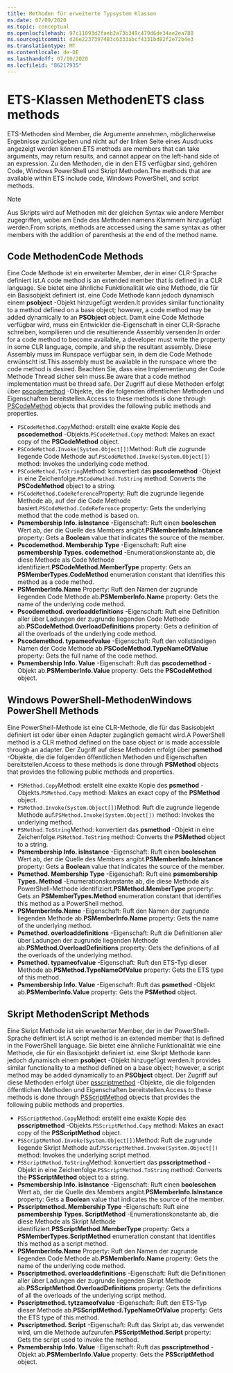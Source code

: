 ```yaml
---
title: Methoden für erweiterte Typsystem Klassen
ms.date: 07/09/2020
ms.topic: conceptual
ms.openlocfilehash: 97c11093d2faeb2a73b349c479d6de34ae2ea788
ms.sourcegitcommit: d26e2237397483c6333abcf4331bd82f2e72b4e3
ms.translationtype: MT
ms.contentlocale: de-DE
ms.lasthandoff: 07/10/2020
ms.locfileid: "86217935"
---
```

# <a name="ets-class-methods"></a><span data-ttu-id="663da-102">ETS-Klassen Methoden</span><span class="sxs-lookup"><span data-stu-id="663da-102">ETS class methods</span></span>

<span data-ttu-id="663da-103">ETS-Methoden sind Member, die Argumente annehmen, möglicherweise Ergebnisse zurückgeben und nicht auf der linken Seite eines Ausdrucks angezeigt werden können.</span><span class="sxs-lookup"><span data-stu-id="663da-103">ETS methods are members that can take arguments, may return results, and cannot appear on the left-hand side of an expression.</span></span> <span data-ttu-id="663da-104">Zu den Methoden, die in den ETS verfügbar sind, gehören Code, Windows PowerShell und Skript Methoden.</span><span class="sxs-lookup"><span data-stu-id="663da-104">The methods that are available within ETS include code, Windows PowerShell, and script methods.</span></span>

> [!NOTE]
> <span data-ttu-id="663da-105">Aus Skripts wird auf Methoden mit der gleichen Syntax wie andere Member zugegriffen, wobei am Ende des Methoden namens Klammern hinzugefügt werden.</span><span class="sxs-lookup"><span data-stu-id="663da-105">From scripts, methods are accessed using the same syntax as other members with the addition of parenthesis at the end of the method name.</span></span>

## <a name="code-methods"></a><span data-ttu-id="663da-106">Code Methoden</span><span class="sxs-lookup"><span data-stu-id="663da-106">Code Methods</span></span>

<span data-ttu-id="663da-107">Eine Code Methode ist ein erweiterter Member, der in einer CLR-Sprache definiert ist.</span><span class="sxs-lookup"><span data-stu-id="663da-107">A code method is an extended member that is defined in a CLR language.</span></span> <span data-ttu-id="663da-108">Sie bietet eine ähnliche Funktionalität wie eine Methode, die für ein Basisobjekt definiert ist. eine Code Methode kann jedoch dynamisch einem **psobject** -Objekt hinzugefügt werden.</span><span class="sxs-lookup"><span data-stu-id="663da-108">It provides similar functionality to a method defined on a base object; however, a code method may be added dynamically to an **PSObject** object.</span></span> <span data-ttu-id="663da-109">Damit eine Code Methode verfügbar wird, muss ein Entwickler die-Eigenschaft in einer CLR-Sprache schreiben, kompilieren und die resultierende Assembly versenden.</span><span class="sxs-lookup"><span data-stu-id="663da-109">In order for a code method to become available, a developer must write the property in some CLR language, compile, and ship the resultant assembly.</span></span> <span data-ttu-id="663da-110">Diese Assembly muss im Runspace verfügbar sein, in dem die Code Methode erwünscht ist.</span><span class="sxs-lookup"><span data-stu-id="663da-110">This assembly must be available in the runspace where the code method is desired.</span></span> <span data-ttu-id="663da-111">Beachten Sie, dass eine Implementierung der Code Methode Thread sicher sein muss.</span><span class="sxs-lookup"><span data-stu-id="663da-111">Be aware that a code method implementation must be thread safe.</span></span> <span data-ttu-id="663da-112">Der Zugriff auf diese Methoden erfolgt über [pscodemethod](/dotnet/api/system.management.automation.pscodemethod) -Objekte, die die folgenden öffentlichen Methoden und Eigenschaften bereitstellen.</span><span class="sxs-lookup"><span data-stu-id="663da-112">Access to these methods is done through [PSCodeMethod](/dotnet/api/system.management.automation.pscodemethod) objects that provides the following public methods and properties.</span></span>

- <span data-ttu-id="663da-113">`PSCodeMethod.Copy`Method: erstellt eine exakte Kopie des **pscodemethod** -Objekts.</span><span class="sxs-lookup"><span data-stu-id="663da-113">`PSCodeMethod.Copy` method: Makes an exact copy of the **PSCodeMethod** object.</span></span>
- <span data-ttu-id="663da-114">`PSCodeMethod.Invoke(System.Object[])`Method: Ruft die zugrunde liegende Code Methode auf.</span><span class="sxs-lookup"><span data-stu-id="663da-114">`PSCodeMethod.Invoke(System.Object[])` method: Invokes the underlying code method.</span></span>
- <span data-ttu-id="663da-115">`PSCodeMethod.ToString`Method: konvertiert das **pscodemethod** -Objekt in eine Zeichenfolge.</span><span class="sxs-lookup"><span data-stu-id="663da-115">`PSCodeMethod.ToString` method: Converts the **PSCodeMethod** object to a string.</span></span>
- <span data-ttu-id="663da-116">`PSCodeMethod.CodeReference`Property: Ruft die zugrunde liegende Methode ab, auf der die Code Methode basiert.</span><span class="sxs-lookup"><span data-stu-id="663da-116">`PSCodeMethod.CodeReference` property: Gets the underlying method that the code method is based on.</span></span>
- <span data-ttu-id="663da-117">**Psmembership Info. isInstance** -Eigenschaft: Ruft einen **booleschen** Wert ab, der die Quelle des Members angibt.</span><span class="sxs-lookup"><span data-stu-id="663da-117">**PSMemberInfo.IsInstance** property: Gets a **Boolean** value that indicates the source of the member.</span></span>
- <span data-ttu-id="663da-118">**Pscodemethod. Membership Type** -Eigenschaft: Ruft eine **psmembership Types. codemethod** -Enumerationskonstante ab, die diese Methode als Code Methode identifiziert.</span><span class="sxs-lookup"><span data-stu-id="663da-118">**PSCodeMethod.MemberType** property: Gets an **PSMemberTypes.CodeMethod** enumeration constant that identifies this method as a code method.</span></span>
- <span data-ttu-id="663da-119">**PSMemberInfo.Name** Property: Ruft den Namen der zugrunde liegenden Code Methode ab.</span><span class="sxs-lookup"><span data-stu-id="663da-119">**PSMemberInfo.Name** property: Gets the name of the underlying code method.</span></span>
- <span data-ttu-id="663da-120">**Pscodemethod. overloaddefinitions** -Eigenschaft: Ruft eine Definition aller über Ladungen der zugrunde liegenden Code Methode ab.</span><span class="sxs-lookup"><span data-stu-id="663da-120">**PSCodeMethod.OverloadDefinitions** property: Gets a definition of all the overloads of the underlying code method.</span></span>
- <span data-ttu-id="663da-121">**Pscodemethod. typameofvalue** -Eigenschaft: Ruft den vollständigen Namen der Code Methode ab.</span><span class="sxs-lookup"><span data-stu-id="663da-121">**PSCodeMethod.TypeNameOfValue** property: Gets the full name of the code method.</span></span>
- <span data-ttu-id="663da-122">**Psmembership Info. Value** -Eigenschaft: Ruft das **pscodemethod** -Objekt ab.</span><span class="sxs-lookup"><span data-stu-id="663da-122">**PSMemberInfo.Value** property: Gets the **PSCodeMethod** object.</span></span>

## <a name="windows-powershell-methods"></a><span data-ttu-id="663da-123">Windows PowerShell-Methoden</span><span class="sxs-lookup"><span data-stu-id="663da-123">Windows PowerShell Methods</span></span>

<span data-ttu-id="663da-124">Eine PowerShell-Methode ist eine CLR-Methode, die für das Basisobjekt definiert ist oder über einen Adapter zugänglich gemacht wird.</span><span class="sxs-lookup"><span data-stu-id="663da-124">A PowerShell method is a CLR method defined on the base object or is made accessible through an adapter.</span></span> <span data-ttu-id="663da-125">Der Zugriff auf diese Methoden erfolgt über **psmethod** -Objekte, die die folgenden öffentlichen Methoden und Eigenschaften bereitstellen.</span><span class="sxs-lookup"><span data-stu-id="663da-125">Access to these methods is done through **PSMethod** objects that provides the following public methods and properties.</span></span>

- <span data-ttu-id="663da-126">`PSMethod.Copy`Method: erstellt eine exakte Kopie des **psmethod** -Objekts.</span><span class="sxs-lookup"><span data-stu-id="663da-126">`PSMethod.Copy` method: Makes an exact copy of the **PSMethod** object.</span></span>
- <span data-ttu-id="663da-127">`PSMethod.Invoke(System.Object[])`Method: Ruft die zugrunde liegende Methode auf.</span><span class="sxs-lookup"><span data-stu-id="663da-127">`PSMethod.Invoke(System.Object[])` method: Invokes the underlying method.</span></span>
- <span data-ttu-id="663da-128">`PSMethod.ToString`Method: konvertiert das **psmethod** -Objekt in eine Zeichenfolge.</span><span class="sxs-lookup"><span data-stu-id="663da-128">`PSMethod.ToString` method: Converts the **PSMethod** object to a string.</span></span>
- <span data-ttu-id="663da-129">**Psmembership Info. isInstance** -Eigenschaft: Ruft einen **booleschen** Wert ab, der die Quelle des Members angibt.</span><span class="sxs-lookup"><span data-stu-id="663da-129">**PSMemberInfo.IsInstance** property: Gets a **Boolean** value that indicates the source of the member.</span></span>
- <span data-ttu-id="663da-130">**Psmethod. Membership Type** -Eigenschaft: Ruft eine **psmembership Types. Method** -Enumerationskonstante ab, die diese Methode als PowerShell-Methode identifiziert.</span><span class="sxs-lookup"><span data-stu-id="663da-130">**PSMethod.MemberType** property: Gets an **PSMemberTypes.Method** enumeration constant that identifies this method as a PowerShell method.</span></span>
- <span data-ttu-id="663da-131">**PSMemberInfo.Name** -Eigenschaft: Ruft den Namen der zugrunde liegenden Methode ab.</span><span class="sxs-lookup"><span data-stu-id="663da-131">**PSMemberInfo.Name** property: Gets the name of the underlying method.</span></span>
- <span data-ttu-id="663da-132">**Psmethod. overloaddefinitions** -Eigenschaft: Ruft die Definitionen aller über Ladungen der zugrunde liegenden Methode ab.</span><span class="sxs-lookup"><span data-stu-id="663da-132">**PSMethod.OverloadDefinitions** property: Gets the definitions of all the overloads of the underlying method.</span></span>
- <span data-ttu-id="663da-133">**Psmethod. typameofvalue** -Eigenschaft: Ruft den ETS-Typ dieser Methode ab.</span><span class="sxs-lookup"><span data-stu-id="663da-133">**PSMethod.TypeNameOfValue** property: Gets the ETS type of this method.</span></span>
- <span data-ttu-id="663da-134">**Psmembership Info. Value** -Eigenschaft: Ruft das **psmethod** -Objekt ab.</span><span class="sxs-lookup"><span data-stu-id="663da-134">**PSMemberInfo.Value** property: Gets the **PSMethod** object.</span></span>

## <a name="script-methods"></a><span data-ttu-id="663da-135">Skript Methoden</span><span class="sxs-lookup"><span data-stu-id="663da-135">Script Methods</span></span>

<span data-ttu-id="663da-136">Eine Skript Methode ist ein erweiterter Member, der in der PowerShell-Sprache definiert ist.</span><span class="sxs-lookup"><span data-stu-id="663da-136">A script method is an extended member that is defined in the PowerShell language.</span></span> <span data-ttu-id="663da-137">Sie bietet eine ähnliche Funktionalität wie eine Methode, die für ein Basisobjekt definiert ist. eine Skript Methode kann jedoch dynamisch einem **psobject** -Objekt hinzugefügt werden.</span><span class="sxs-lookup"><span data-stu-id="663da-137">It provides similar functionality to a method defined on a base object; however, a script method may be added dynamically to an **PSObject** object.</span></span> <span data-ttu-id="663da-138">Der Zugriff auf diese Methoden erfolgt über [psscriptmethod](/dotnet/api/system.management.automation.psscriptmethod) -Objekte, die die folgenden öffentlichen Methoden und Eigenschaften bereitstellen.</span><span class="sxs-lookup"><span data-stu-id="663da-138">Access to these methods is done through [PSScriptMethod](/dotnet/api/system.management.automation.psscriptmethod) objects that provides the following public methods and properties.</span></span>

- <span data-ttu-id="663da-139">`PSScriptMethod.Copy`Method: erstellt eine exakte Kopie des **psscriptmethod** -Objekts.</span><span class="sxs-lookup"><span data-stu-id="663da-139">`PSScriptMethod.Copy` method: Makes an exact copy of the **PSScriptMethod** object.</span></span>
- <span data-ttu-id="663da-140">`PSScriptMethod.Invoke(System.Object[])`Method: Ruft die zugrunde liegende Skript Methode auf.</span><span class="sxs-lookup"><span data-stu-id="663da-140">`PSScriptMethod.Invoke(System.Object[])` method: Invokes the underlying script method.</span></span>
- <span data-ttu-id="663da-141">`PSScriptMethod.ToString`Method: konvertiert das **psscriptmethod** -Objekt in eine Zeichenfolge.</span><span class="sxs-lookup"><span data-stu-id="663da-141">`PSScriptMethod.ToString` method: Converts the **PSScriptMethod** object to a string.</span></span>
- <span data-ttu-id="663da-142">**Psmembership Info. isInstance** -Eigenschaft: Ruft einen **booleschen** Wert ab, der die Quelle des Members angibt.</span><span class="sxs-lookup"><span data-stu-id="663da-142">**PSMemberInfo.IsInstance** property: Gets a **Boolean** value that indicates the source of the member.</span></span>
- <span data-ttu-id="663da-143">**Psscriptmethod. Membership Type** -Eigenschaft: Ruft eine **psmembership Types. ScriptMethod** -Enumerationskonstante ab, die diese Methode als Skript Methode identifiziert.</span><span class="sxs-lookup"><span data-stu-id="663da-143">**PSScriptMethod.MemberType** property: Gets a **PSMemberTypes.ScriptMethod** enumeration constant that identifies this method as a script method.</span></span>
- <span data-ttu-id="663da-144">**PSMemberInfo.Name** Property: Ruft den Namen der zugrunde liegenden Code Methode ab.</span><span class="sxs-lookup"><span data-stu-id="663da-144">**PSMemberInfo.Name** property: Gets the name of the underlying code method.</span></span>
- <span data-ttu-id="663da-145">**Psscriptmethod. overloaddefinitions** -Eigenschaft: Ruft die Definitionen aller über Ladungen der zugrunde liegenden Skript Methode ab.</span><span class="sxs-lookup"><span data-stu-id="663da-145">**PSScriptMethod.OverloadDefinitions** property: Gets the definitions of all the overloads of the underlying script method.</span></span>
- <span data-ttu-id="663da-146">**Psscriptmethod. tytzameofvalue** -Eigenschaft: Ruft den ETS-Typ dieser Methode ab.</span><span class="sxs-lookup"><span data-stu-id="663da-146">**PSScriptMethod.TypeNameOfValue** property: Gets the ETS type of this method.</span></span>
- <span data-ttu-id="663da-147">**Psscriptmethod. Script** -Eigenschaft: Ruft das Skript ab, das verwendet wird, um die Methode aufzurufen.</span><span class="sxs-lookup"><span data-stu-id="663da-147">**PSScriptMethod.Script** property: Gets the script used to invoke the method.</span></span>
- <span data-ttu-id="663da-148">**Psmembership Info. Value** -Eigenschaft: Ruft das **psscriptmethod** -Objekt ab.</span><span class="sxs-lookup"><span data-stu-id="663da-148">**PSMemberInfo.Value** property: Gets the **PSScriptMethod** object.</span></span>
